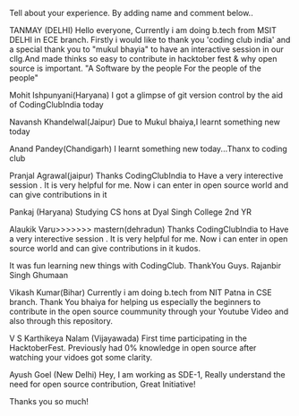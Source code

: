 Tell about your experience.
By adding name and comment below..

TANMAY (DELHI)
Hello everyone,
Currently i am doing b.tech from MSIT DELHI in ECE branch.
Firstly i would like to thank you 'coding club india' and a special thank you to "mukul bhayia" to have an
interactive session in our cllg.And made thinks so easy to contribute in hacktober fest & why open source
is important.
"A Software by the people For the people of the people"

Mohit Ishpunyani(Haryana)
I got a glimpse of git version control by the aid of CodingClubIndia today

Navansh Khandelwal(Jaipur)
Due to Mukul bhaiya,I learnt something new today

Anand Pandey(Chandigarh)
I learnt something new today...Thanx to coding club

Pranjal Agrawal(jaipur)
Thanks CodingClubIndia to Have a very interective session . It is very helpful for me.
Now i can enter in open source world and can give contributions in it

Pankaj (Haryana)
Studying CS hons at Dyal Singh College 2nd YR

Alaukik Varu>>>>>>> mastern(dehradun)
Thanks CodingClubIndia to Have a very interective session . It is very helpful for me.
Now i can enter in open source world and can give contributions in it
kudos.

It was fun learning new things with CodingClub. ThankYou Guys.
Rajanbir Singh Ghumaan

Vikash Kumar(Bihar) Currently i am doing b.tech from NIT Patna in CSE branch. Thank You bhaiya for helping us especially the beginners to contribute in the open source coummunity through your Youtube Video and also through this repository.

V S Karthikeya Nalam (Vijayawada)
First time participating in the HacktoberFest. Previously had 0% knowledge in open source after watching your vidoes got some clarity.

Ayush Goel (New Delhi)
Hey, I am working as SDE-1, Really understand the need for open source contribution, Great Initiative!

Thanks you so much!
